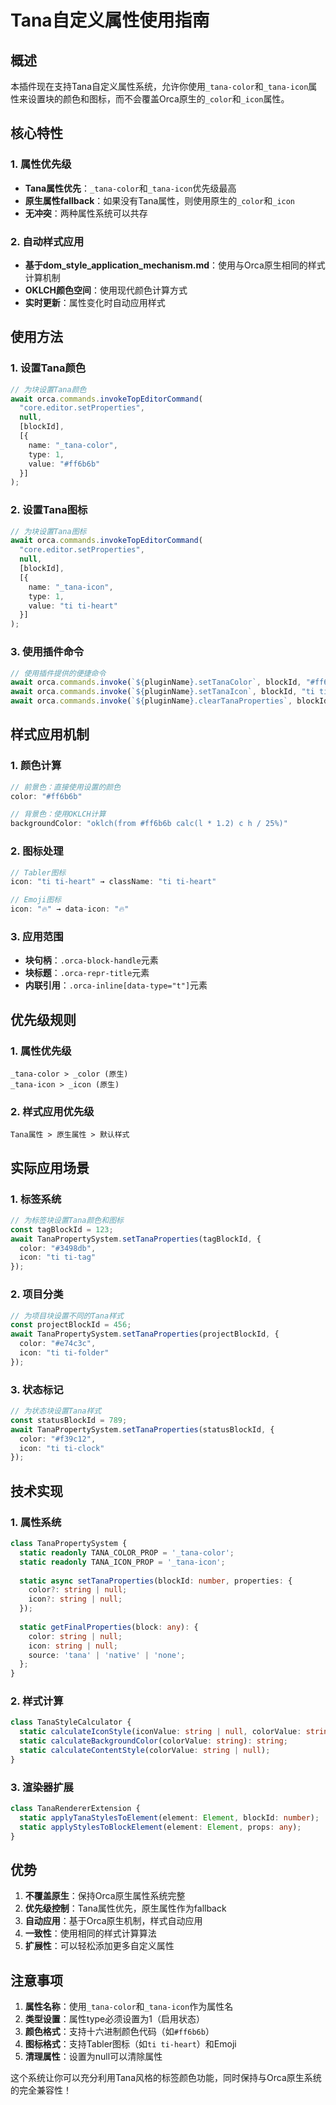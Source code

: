 # Tana自定义属性使用指南

## 概述

本插件现在支持Tana自定义属性系统，允许你使用`_tana-color`和`_tana-icon`属性来设置块的颜色和图标，而不会覆盖Orca原生的`_color`和`_icon`属性。

## 核心特性

### 1. 属性优先级
- **Tana属性优先**：`_tana-color`和`_tana-icon`优先级最高
- **原生属性fallback**：如果没有Tana属性，则使用原生的`_color`和`_icon`
- **无冲突**：两种属性系统可以共存

### 2. 自动样式应用
- **基于dom_style_application_mechanism.md**：使用与Orca原生相同的样式计算机制
- **OKLCH颜色空间**：使用现代颜色计算方式
- **实时更新**：属性变化时自动应用样式

## 使用方法

### 1. 设置Tana颜色

```typescript
// 为块设置Tana颜色
await orca.commands.invokeTopEditorCommand(
  "core.editor.setProperties",
  null,
  [blockId],
  [{
    name: "_tana-color",
    type: 1,
    value: "#ff6b6b"
  }]
);
```

### 2. 设置Tana图标

```typescript
// 为块设置Tana图标
await orca.commands.invokeTopEditorCommand(
  "core.editor.setProperties",
  null,
  [blockId],
  [{
    name: "_tana-icon",
    type: 1,
    value: "ti ti-heart"
  }]
);
```

### 3. 使用插件命令

```typescript
// 使用插件提供的便捷命令
await orca.commands.invoke(`${pluginName}.setTanaColor`, blockId, "#ff6b6b");
await orca.commands.invoke(`${pluginName}.setTanaIcon`, blockId, "ti ti-star");
await orca.commands.invoke(`${pluginName}.clearTanaProperties`, blockId);
```

## 样式应用机制

### 1. 颜色计算
```typescript
// 前景色：直接使用设置的颜色
color: "#ff6b6b"

// 背景色：使用OKLCH计算
backgroundColor: "oklch(from #ff6b6b calc(l * 1.2) c h / 25%)"
```

### 2. 图标处理
```typescript
// Tabler图标
icon: "ti ti-heart" → className: "ti ti-heart"

// Emoji图标  
icon: "🔥" → data-icon: "🔥"
```

### 3. 应用范围
- **块句柄**：`.orca-block-handle`元素
- **块标题**：`.orca-repr-title`元素  
- **内联引用**：`.orca-inline[data-type="t"]`元素

## 优先级规则

### 1. 属性优先级
```
_tana-color > _color (原生)
_tana-icon > _icon (原生)
```

### 2. 样式应用优先级
```
Tana属性 > 原生属性 > 默认样式
```

## 实际应用场景

### 1. 标签系统
```typescript
// 为标签块设置Tana颜色和图标
const tagBlockId = 123;
await TanaPropertySystem.setTanaProperties(tagBlockId, {
  color: "#3498db",
  icon: "ti ti-tag"
});
```

### 2. 项目分类
```typescript
// 为项目块设置不同的Tana样式
const projectBlockId = 456;
await TanaPropertySystem.setTanaProperties(projectBlockId, {
  color: "#e74c3c", 
  icon: "ti ti-folder"
});
```

### 3. 状态标记
```typescript
// 为状态块设置Tana样式
const statusBlockId = 789;
await TanaPropertySystem.setTanaProperties(statusBlockId, {
  color: "#f39c12",
  icon: "ti ti-clock"
});
```

## 技术实现

### 1. 属性系统
```typescript
class TanaPropertySystem {
  static readonly TANA_COLOR_PROP = '_tana-color';
  static readonly TANA_ICON_PROP = '_tana-icon';
  
  static async setTanaProperties(blockId: number, properties: {
    color?: string | null;
    icon?: string | null;
  });
  
  static getFinalProperties(block: any): {
    color: string | null;
    icon: string | null;
    source: 'tana' | 'native' | 'none';
  };
}
```

### 2. 样式计算
```typescript
class TanaStyleCalculator {
  static calculateIconStyle(iconValue: string | null, colorValue: string | null, context: 'block' | 'inline' | 'tag');
  static calculateBackgroundColor(colorValue: string): string;
  static calculateContentStyle(colorValue: string | null);
}
```

### 3. 渲染器扩展
```typescript
class TanaRendererExtension {
  static applyTanaStylesToElement(element: Element, blockId: number);
  static applyStylesToBlockElement(element: Element, props: any);
}
```

## 优势

1. **不覆盖原生**：保持Orca原生属性系统完整
2. **优先级控制**：Tana属性优先，原生属性作为fallback
3. **自动应用**：基于Orca原生机制，样式自动应用
4. **一致性**：使用相同的样式计算算法
5. **扩展性**：可以轻松添加更多自定义属性

## 注意事项

1. **属性名称**：使用`_tana-color`和`_tana-icon`作为属性名
2. **类型设置**：属性type必须设置为1（启用状态）
3. **颜色格式**：支持十六进制颜色代码（如`#ff6b6b`）
4. **图标格式**：支持Tabler图标（如`ti ti-heart`）和Emoji
5. **清理属性**：设置为null可以清除属性

这个系统让你可以充分利用Tana风格的标签颜色功能，同时保持与Orca原生系统的完全兼容性！
